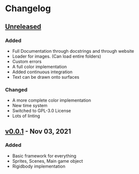 # Changelog

## [Unreleased]

### Added

-   Full Documentation through docstrings and through website
-   Loader for images. (Can load entire folders)
-   Custom errors
-   A full color implementation
-   Added continuous integration
-   Text can be drawn onto surfaces

### Changed

-   A more complete color implementation
-   New time system
-   Switched to GPL-3.0 License
-   Lots of linting

## [v0.0.1] - Nov 03, 2021

### Added

-   Basic framework for everything
-   Sprites, Scenes, Main game object
-   Rigidbody implementation

[Unreleased]: https://github.com/tinmarr/rubato/tree/main
[v0.0.1]: https://github.com/tinmarr/rubato/tree/v0.0.1
